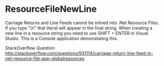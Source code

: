 ResourceFileNewLine
===================


Carriage Returns and Line Feeds cannot be inlined into .Net Resource Files. 
If you type "\n" that literal will appear in the final string.
When creating a new line in a resource string you need to use SHIFT + ENTER in Visual Studio.
This is a Console application demonstating this.

StackOverflow Question
http://stackoverflow.com/questions/931114/carriage-return-line-feed-in-net-resource-file-app-globalresources
